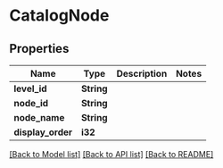 # CatalogNode

## Properties

Name | Type | Description | Notes
------------ | ------------- | ------------- | -------------
**level_id** | **String** |  | 
**node_id** | **String** |  | 
**node_name** | **String** |  | 
**display_order** | **i32** |  | 

[[Back to Model list]](../README.md#documentation-for-models) [[Back to API list]](../README.md#documentation-for-api-endpoints) [[Back to README]](../README.md)


